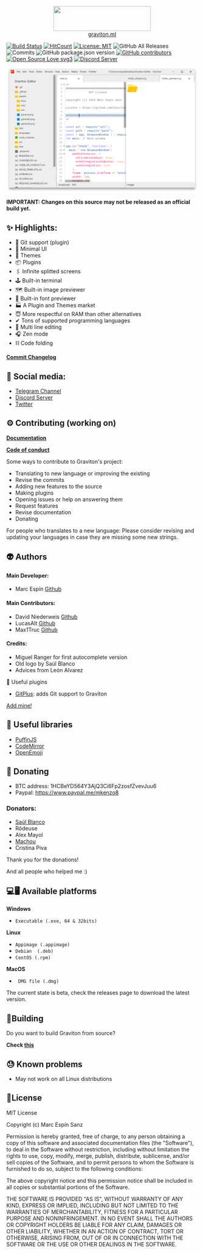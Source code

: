 <p align="center">
   <img align="center" src="https://graviton.ml/assets/graviton-logo.png"  width="256" height="64.5" style="marign-bottom:15px" />
   <br>
   <a href="https://graviton.ml">graviton.ml</a>
</p>

[![Build Status](https://img.shields.io/endpoint.svg?url=https%3A%2F%2Factions-badge.atrox.dev%2FGraviton-Code-Editor%2FGraviton-App%2Fbadge%3Fref%3Dmaster&style=flat)](https://actions-badge.atrox.dev/Graviton-Code-Editor/Graviton-App/goto?ref=master)
[![HitCount](http://hits.dwyl.io/https://github.com/marc2332/https://github.com/Graviton-Code-Editor/Graviton-App.svg)](http://hits.dwyl.io/https://github.com/marc2332/https://github.com/Graviton-Code-Editor/Graviton-App)
[![License: MIT](https://img.shields.io/badge/License-MIT-blue.svg)](https://github.com/Graviton-Code-Editor/Graviton-App/blob/master/LICENSE.md)
![GitHub All Releases](https://img.shields.io/github/downloads/Graviton-Code-Editor/Graviton-App/total.svg?style=plastic)
![Commits](https://img.shields.io/github/commit-activity/m/Graviton-Code-Editor/Graviton-App)
![GitHub package.json version](https://img.shields.io/github/package-json/v/Graviton-Code-Editor/Graviton-App.svg)
[![GitHub contributors](https://img.shields.io/github/contributors/Graviton-Code-Editor/Graviton-App.svg)](https://GitHub.com/Graviton-Code-Editor/Graviton-App/graphs/contributors/)
[![Open Source Love svg3](https://badges.frapsoft.com/os/v3/open-source.svg?v=103)](https://github.com/Graviton-Code-Editor/Graviton-App/)
[![Discord Server](https://discordapp.com/api/guilds/536130219057086514/widget.png)](https://discord.gg/gg6CTYA)

![example screenshot](example.png)

**IMPORTANT: Changes on this source may not be released as an official build yet.**

✨ Highlights:
---
* 🧬 Git support (plugin)
* 💅 Minimal UI
* 🎨 Themes 
* 📦 Plugins
* 🖇  Infinite splitted screens 
* 🕹  Built-in terminal 
* 🗺 Built-in image previewer
* 📰 Built-in font previewer
* 🏭 A Plugin and Themes market 
* 😇 More respectful on RAM than other alternatives 
* ✔  Tons of supported programming languages 
* 📝 Multi line editing 
* 🎧 Zen mode 
* ⛓  Code folding

**[Commit Changelog](CHANGELOG.md)**

📣 Social media:
---

* [Telegram Channel](https://t.me/gravitoneditor)
* [Discord Server](https://discord.gg/gg6CTYA)
* [Twitter](https://twitter.com/gravitoneditor)

⚙ Contributing (working on) 
---

**[Documentation](https://github.com/Graviton-Code-Editor/Graviton-App/wiki)**

**[Code of conduct](CODE_OF_CONDUCT.md)**

Some ways to contribute to Graviton's project:

- Translating to new language or improving the existing
- Revise the commits
- Adding new features to the source
- Making plugins
- Opening issues or help on answering them
- Request features
- Revise documentation
- Donating

For people who translates to a new language:
Please consider revising and updating your languages in case they are missing some new strings.

👽 Authors 
---

#### Main Developer:
* Marc Espín [Github](https://github.com/marc2332)

#### Main Contributors:
* David Niederweis [Github](https://github.com/DJN1)
* LucasAlt [Github](https://github.com/LucasCtrl)
* Max1Truc [Github](https://github.com/Max1Truc)


#### Credits:
* Miguel Ranger for first autocomplete version
* Old logo by Saúl Blanco
* Advices from León Alvarez

🤗 Useful plugins
* [GitPlus](https://github.com/marc2332/GitPlus): adds Git support to Graviton

[Add mine!](https://github.com/marc2332/GitPlus/issues/new)

🤩 Useful libraries 
---
* [PuffinJS](https://github.com/PuffinJS/puffin)
* [CodeMirror](https://codemirror.net/)
* [OpenEmoji](https://openmoji.org)

🎁 Donating 
---

- BTC address: 1HCBeYD564Y3AjQ3Ci6Fp2zosfZvevJuu6
- Paypal: https://www.paypal.me/mkenzo8

### Donators:
- [Saúl Blanco](https://github.com/Saul-BT)
- Rôdeuse 
- Alex Mayol
- [Machou](http://GitHub.com/Machou)
- Cristina Piva

Thank you for the donations!

And all people who helped me :)

💻🖥 Available platforms 
---

**Windows**

   * `Executable (.exe, 64 & 32bits)` 

**Linux**

   * `Appimage (.appimage)`
   * `Debian  (.deb)`
   * `CentOS (.rpm)`

**MacOS**

   * ` DMG file (.dmg)` 

The current state is beta, check the releases page to download the latest version. 

🧱Building 
---
Do you want to build Graviton from source?

**Check [this](BUILDING.md)**

😓 Known problems 
---
- May not work on all Linux distributions

🧾License 
---
MIT License

Copyright (c) Marc Espín Sanz

Permission is hereby granted, free of charge, to any person obtaining a copy
of this software and associated documentation files (the "Software"), to deal
in the Software without restriction, including without limitation the rights
to use, copy, modify, merge, publish, distribute, sublicense, and/or sell
copies of the Software, and to permit persons to whom the Software is
furnished to do so, subject to the following conditions:

The above copyright notice and this permission notice shall be included in all
copies or substantial portions of the Software.

THE SOFTWARE IS PROVIDED "AS IS", WITHOUT WARRANTY OF ANY KIND, EXPRESS OR
IMPLIED, INCLUDING BUT NOT LIMITED TO THE WARRANTIES OF MERCHANTABILITY,
FITNESS FOR A PARTICULAR PURPOSE AND NONINFRINGEMENT. IN NO EVENT SHALL THE
AUTHORS OR COPYRIGHT HOLDERS BE LIABLE FOR ANY CLAIM, DAMAGES OR OTHER
LIABILITY, WHETHER IN AN ACTION OF CONTRACT, TORT OR OTHERWISE, ARISING FROM,
OUT OF OR IN CONNECTION WITH THE SOFTWARE OR THE USE OR OTHER DEALINGS IN THE
SOFTWARE.